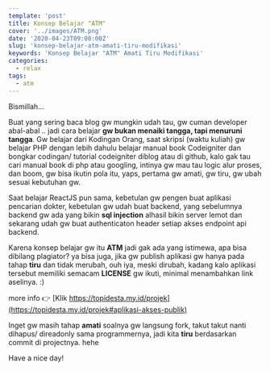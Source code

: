 ```yaml
---
template: 'post'
title: Konsep Belajar "ATM"
cover: '../images/ATM.png'
date: '2020-04-23T09:00:00Z'
slug: 'konsep-belajar-atm-amati-tiru-modifikasi'
keywords: 'Konsep Belajar "ATM" Amati Tiru Modifikasi'
categories:
  - relax
tags:
  - atm
---
```


Bismillah...

Buat yang sering baca blog gw mungkin udah tau, gw cuman developer abal-abal .. jadi cara belajar **gw bukan menaiki tangga, tapi menuruni tangga**.  Gw belajar dari Kodingan Orang, saat skripsi (waktu kuliah) gw belajar PHP dengan lebih dahulu belajar manual book Codeigniter dan bongkar codingan/ tutorial codeigniter diblog atau di github, kalo gak tau cari manual book di php atau googling, intinya gw mau tau logic alur proses, dan boom, gw bisa ikutin pola itu, yaps, pertama gw amati, gw tiru, gw ubah sesuai kebutuhan gw.

Saat belajar ReactJS pun sama, kebetulan gw pengen buat aplikasi pencarian dokter, kebetulan gw udah buat backend, yang sebelumnya backend gw ada yang bikin **sql injection** alhasil bikin server lemot dan sekarang udah gw buat authenticaton header setiap akses endpoint api backend. 

Karena konsep belajar gw itu **ATM** jadi gak ada yang istimewa, apa bisa dibilang plagiator? ya bisa juga, jika gw publish aplikasi gw hanya pada tahap **tiru** dan tidak merubah, ouh iya, meski dirubah, kadang kalo aplikasi tersebut memiliki semacam **LICENSE** gw ikuti, minimal menambahkan link aselinya. :) 

more info 👉 [Klik https://topidesta.my.id/projek](https://topidesta.my.id/projek#aplikasi-akses-publik)

Inget gw masih tahap **amati** soalnya gw langsung fork, takut takut nanti dihapus/ direadonly sama programmernya, jadi kita **tiru** berdasarkan commit di projectnya. hehe

Have a nice day!
